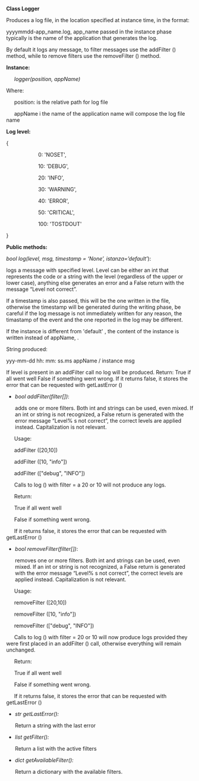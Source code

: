 ﻿**Class Logger**

Produces a log file, in the location specified at instance time, in the format:

yyyymmdd-app\_name.log, app\_name passed in the instance phase typically is the name of the application that generates the log.

By default it logs any message, to filter messages use the addFilter () method, while to remove filters use the removeFilter () method.

**Instance:**

`	`*logger(position, appName)*

Where:

`	`position: is the relative path for log file

`	`appName i the name of the application name will compose the log file name



**Log level:**

{

`            `0: 'NOSET',

`            `10: 'DEBUG',

`            `20: 'INFO',

`            `30: 'WARNING',

`            `40: 'ERROR',

`            `50: 'CRITICAL',

`            `100: 'TOSTDOUT'

}

**Public methods:**

*bool log(level, msg, timestamp = ‘None’, istanza=’default’*):

logs a message with specified level. Level can be either an int that represents the code or a string with the level (regardless of the upper or lower case), anything else generates an error and a False return with the message “Level not correct”.

If a timestamp is also passed, this will be the one written in the file, otherwise the timestamp will be generated during the writing phase, be careful if the log message is not immediately written for any reason, the timastamp of the event and the one reported in the log may be different.

If the instance is different from 'default' , the content of the instance is written instead of appName, .

String produced:

yyy-mm-dd hh: mm: ss.ms appName / instance <level> msg

If level is present in an addFilter call no log will be produced.
Return:
True if all went well 
False if something went wrong. 
If it returns false, it stores the error that can be requested with getLastError ()

- *bool addFilter(filter[])*:

  adds one or more filters. 
  Both int and strings can be used, even mixed. 
  If an int or string is not recognized, a False return is generated with the error message “Level% s not correct”, the correct levels are applied instead. 
  Capitalization is not relevant.

`	`Usage:

`	`addFilter ([20,10])

`	`addFilter ([10, "info"])

`	`addFilter (["debug", "INFO"])

`	`Calls to log () with filter = a 20 or 10 will not produce any logs.

`	`Return:

`	`True if all went well

`	`False if something went wrong.

`	`If it returns false, it stores the error that can be requested with getLastError ()

- *bool removeFilter(filter[])*:

  removes one or more filters. 
  Both int and strings can be used, even mixed. 
  If an int or string is not recognized, a False return is generated with the error message “Level% s not correct”, the correct levels are applied instead. 
  Capitalization is not relevant.

`	`Usage:

`	`removeFilter ([20,10])

`	`removeFilter ([10, "info"])

`	`removeFilter (["debug", "INFO"])

`	`Calls to log () with filter = 20 or 10 will now produce logs provided they were first placed 	in an addFilter () call, otherwise everything will remain unchanged.

`	`Return:

`	`True if all went well

`	`False if something went wrong.

`	`If it returns false, it stores the error that can be requested with getLastError ()

- *str getLastError():*

  Return a string with the last error
- *list getFilter():*

  Return a list with the active filters
- *dict getAvailableFilter():*

  Return a dictionary with the available filters.





